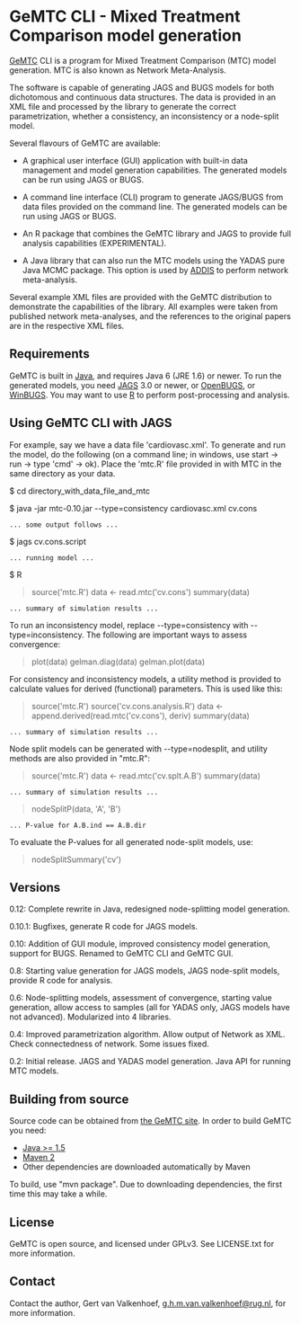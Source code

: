 GeMTC CLI - Mixed Treatment Comparison model generation
=======================================================

[GeMTC][1] CLI is a program for Mixed Treatment Comparison (MTC) model
generation. MTC is also known as Network Meta-Analysis.

The software is capable of generating JAGS and BUGS models for both
dichotomous and continuous data structures. The data is provided in an
XML file and processed by the library to generate the correct
parametrization, whether a consistency, an inconsistency or a node-split
model.

Several flavours of GeMTC are available:

  * A graphical user interface (GUI) application with built-in data
    management and model generation capabilities. The generated models
    can be run using JAGS or BUGS.

  * A command line interface (CLI) program to generate JAGS/BUGS from
	data files provided on the command line. The generated models can be
    run using JAGS or BUGS.

  * An R package that combines the GeMTC library and JAGS to provide
    full analysis capabilities (EXPERIMENTAL).

  * A Java library  that can also run the MTC models using the YADAS
    pure Java MCMC package. This option is used by [ADDIS][2] to perform
    network meta-analysis.

Several example XML files are provided with the GeMTC distribution to
demonstrate the capabilities of the library. All examples were taken
from published network meta-analyses, and the references to the original
papers are in the respective XML files.

Requirements
------------

GeMTC is built in [Java][3], and requires Java 6 (JRE 1.6) or newer. To
run the generated models, you need [JAGS][4] 3.0 or newer, or
[OpenBUGS][5], or [WinBUGS][6]. You may want to use [R][7] to perform
post-processing and analysis.

Using GeMTC CLI with JAGS
-------------------------

For example, say we have a data file 'cardiovasc.xml'. To generate and
run the model, do the following (on a command line; in windows, use
start -> run -> type 'cmd' -> ok). Place the 'mtc.R' file provided in
with MTC in the same directory as your data.

 $ cd directory_with_data_file_and_mtc

 $ java -jar mtc-0.10.jar --type=consistency cardiovasc.xml cv.cons

    ... some output follows ...   

 $ jags cv.cons.script

    ... running model ...

 $ R

 > source('mtc.R') 
 > data <- read.mtc('cv.cons')
 > summary(data)

    ... summary of simulation results ...

To run an inconsistency model, replace --type=consistency with
--type=inconsistency. The following are important ways to assess
convergence:

 > plot(data)
 > gelman.diag(data)
 > gelman.plot(data)

For consistency and inconsistency models, a utility method is provided
to calculate values for derived (functional) parameters. This is used
like this:

 > source('mtc.R') 
 > source('cv.cons.analysis.R')
 > data <- append.derived(read.mtc('cv.cons'), deriv)
 > summary(data)

    ... summary of simulation results ...

Node split models can be generated with --type=nodesplit, and utility
methods are also provided in "mtc.R":

 > source('mtc.R') 
 > data <- read.mtc('cv.splt.A.B')
 > summary(data)

    ... summary of simulation results ...

 > nodeSplitP(data, 'A', 'B')

    ... P-value for A.B.ind == A.B.dir

To evaluate the P-values for all generated node-split models, use:

 > nodeSplitSummary('cv')

Versions
--------

0.12: Complete rewrite in Java, redesigned node-splitting model
generation.

0.10.1: Bugfixes, generate R code for JAGS models.

0.10: Addition of GUI module, improved consistency model generation,
support for BUGS. Renamed to GeMTC CLI and GeMTC GUI.

0.8: Starting value generation for JAGS models, JAGS node-split models,
provide R code for analysis.

0.6: Node-splitting models, assessment of convergence, starting value
generation, allow access to samples (all for YADAS only, JAGS models
have not advanced). Modularized into 4 libraries.

0.4: Improved parametrization algorithm. Allow output of Network as XML.
Check connectedness of network. Some issues fixed.

0.2: Initial release. JAGS and YADAS model generation. Java API for
running MTC models.

Building from source
--------------------

Source code can be obtained from [the GeMTC site][1]. In order to build
GeMTC you need:

 - [Java >= 1.5][3]
 - [Maven 2][8]
 - Other dependencies are downloaded automatically by Maven

To build, use "mvn package". Due to downloading dependencies, the first
time this may take a while.

License
-------

GeMTC is open source, and licensed under GPLv3. See LICENSE.txt for more
information.

Contact
-------

Contact the author, Gert van Valkenhoef, g.h.m.van.valkenhoef@rug.nl,
for more information.


[1]: http://drugis.org/gemtc
[2]: http://drugis.org/addis
[3]: http://www.java.com/getjava/
[4]: http://sourceforge.net/projects/mcmc-jags/
[5]: http://www.openbugs.info/
[6]: http://www.mrc-bsu.cam.ac.uk/bugs/
[7]: http://r-project.org/
[8]: http://maven.apache.org/
